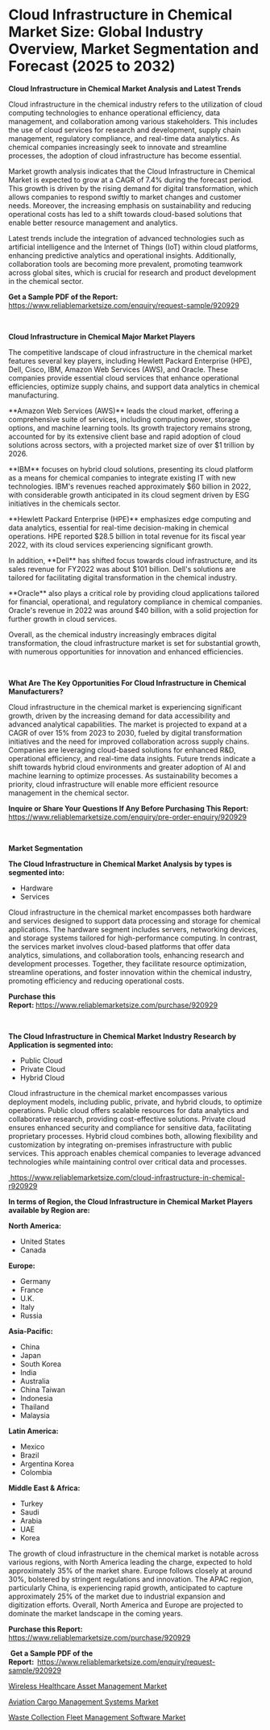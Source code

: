<p><h1>Cloud Infrastructure in Chemical Market Size: Global Industry Overview, Market Segmentation and Forecast (2025 to 2032)</h1></p><p><strong>Cloud Infrastructure in Chemical Market Analysis and Latest Trends</strong></p>
<p><p>Cloud infrastructure in the chemical industry refers to the utilization of cloud computing technologies to enhance operational efficiency, data management, and collaboration among various stakeholders. This includes the use of cloud services for research and development, supply chain management, regulatory compliance, and real-time data analytics. As chemical companies increasingly seek to innovate and streamline processes, the adoption of cloud infrastructure has become essential.</p><p>Market growth analysis indicates that the Cloud Infrastructure in Chemical Market is expected to grow at a CAGR of 7.4% during the forecast period. This growth is driven by the rising demand for digital transformation, which allows companies to respond swiftly to market changes and customer needs. Moreover, the increasing emphasis on sustainability and reducing operational costs has led to a shift towards cloud-based solutions that enable better resource management and analytics.</p><p>Latest trends include the integration of advanced technologies such as artificial intelligence and the Internet of Things (IoT) within cloud platforms, enhancing predictive analytics and operational insights. Additionally, collaboration tools are becoming more prevalent, promoting teamwork across global sites, which is crucial for research and product development in the chemical sector.</p></p>
<p><strong>Get a Sample PDF of the Report:&nbsp;</strong> <a href="https://www.reliablemarketsize.com/enquiry/request-sample/920929?utm_campaign=1879&utm_medium=2&utm_source=Github&utm_content=ia&utm_term=07032025&utm_id=cloud-infrastructure-in-chemical">https://www.reliablemarketsize.com/enquiry/request-sample/920929</a></p>
<p>&nbsp;</p>
<p><strong>Cloud Infrastructure in Chemical Major Market Players</strong></p>
<p><p>The competitive landscape of cloud infrastructure in the chemical market features several key players, including Hewlett Packard Enterprise (HPE), Dell, Cisco, IBM, Amazon Web Services (AWS), and Oracle. These companies provide essential cloud services that enhance operational efficiencies, optimize supply chains, and support data analytics in chemical manufacturing.</p><p>**Amazon Web Services (AWS)** leads the cloud market, offering a comprehensive suite of services, including computing power, storage options, and machine learning tools. Its growth trajectory remains strong, accounted for by its extensive client base and rapid adoption of cloud solutions across sectors, with a projected market size of over $1 trillion by 2026.</p><p>**IBM** focuses on hybrid cloud solutions, presenting its cloud platform as a means for chemical companies to integrate existing IT with new technologies. IBM's revenues reached approximately $60 billion in 2022, with considerable growth anticipated in its cloud segment driven by ESG initiatives in the chemicals sector.</p><p>**Hewlett Packard Enterprise (HPE)** emphasizes edge computing and data analytics, essential for real-time decision-making in chemical operations. HPE reported $28.5 billion in total revenue for its fiscal year 2022, with its cloud services experiencing significant growth.</p><p>In addition, **Dell** has shifted focus towards cloud infrastructure, and its sales revenue for FY2022 was about $101 billion. Dell's solutions are tailored for facilitating digital transformation in the chemical industry.</p><p>**Oracle** also plays a critical role by providing cloud applications tailored for financial, operational, and regulatory compliance in chemical companies. Oracle's revenue in 2022 was around $40 billion, with a solid projection for further growth in cloud services.</p><p>Overall, as the chemical industry increasingly embraces digital transformation, the cloud infrastructure market is set for substantial growth, with numerous opportunities for innovation and enhanced efficiencies.</p></p>
<p>&nbsp;</p>
<p><strong>What Are The Key Opportunities For Cloud Infrastructure in Chemical Manufacturers?</strong></p>
<p><p>Cloud infrastructure in the chemical market is experiencing significant growth, driven by the increasing demand for data accessibility and advanced analytical capabilities. The market is projected to expand at a CAGR of over 15% from 2023 to 2030, fueled by digital transformation initiatives and the need for improved collaboration across supply chains. Companies are leveraging cloud-based solutions for enhanced R&D, operational efficiency, and real-time data insights. Future trends indicate a shift towards hybrid cloud environments and greater adoption of AI and machine learning to optimize processes. As sustainability becomes a priority, cloud infrastructure will enable more efficient resource management in the chemical sector.</p></p>
<p><strong>Inquire or Share Your Questions If Any Before Purchasing This Report:</strong> <a href="https://www.reliablemarketsize.com/enquiry/pre-order-enquiry/920929?utm_campaign=1879&utm_medium=2&utm_source=Github&utm_content=ia&utm_term=07032025&utm_id=cloud-infrastructure-in-chemical">https://www.reliablemarketsize.com/enquiry/pre-order-enquiry/920929</a></p>
<p>&nbsp;</p>
<p><strong>Market Segmentation</strong></p>
<p><strong>The Cloud Infrastructure in Chemical Market Analysis by types is segmented into:</strong></p>
<p><ul><li>Hardware</li><li>Services</li></ul></p>
<p><p>Cloud infrastructure in the chemical market encompasses both hardware and services designed to support data processing and storage for chemical applications. The hardware segment includes servers, networking devices, and storage systems tailored for high-performance computing. In contrast, the services market involves cloud-based platforms that offer data analytics, simulations, and collaboration tools, enhancing research and development processes. Together, they facilitate resource optimization, streamline operations, and foster innovation within the chemical industry, promoting efficiency and reducing operational costs.</p></p>
<p><strong>Purchase this Report:&nbsp;</strong><a href="https://www.reliablemarketsize.com/purchase/920929?utm_campaign=1879&utm_medium=2&utm_source=Github&utm_content=ia&utm_term=07032025&utm_id=cloud-infrastructure-in-chemical">https://www.reliablemarketsize.com/purchase/920929</a></p>
<p>&nbsp;</p>
<p><strong>The Cloud Infrastructure in Chemical Market Industry Research by Application is segmented into:</strong></p>
<p><ul><li>Public Cloud</li><li>Private Cloud</li><li>Hybrid Cloud</li></ul></p>
<p><p>Cloud infrastructure in the chemical market encompasses various deployment models, including public, private, and hybrid clouds, to optimize operations. Public cloud offers scalable resources for data analytics and collaborative research, providing cost-effective solutions. Private cloud ensures enhanced security and compliance for sensitive data, facilitating proprietary processes. Hybrid cloud combines both, allowing flexibility and customization by integrating on-premises infrastructure with public services. This approach enables chemical companies to leverage advanced technologies while maintaining control over critical data and processes.</p></p>
<p><a href="https://www.reliablemarketsize.com/cloud-infrastructure-in-chemical-r920929?utm_campaign=1879&utm_medium=2&utm_source=Github&utm_content=ia&utm_term=07032025&utm_id=cloud-infrastructure-in-chemical">&nbsp;https://www.reliablemarketsize.com/cloud-infrastructure-in-chemical-r920929</a></p>
<p><strong>In terms of Region, the Cloud Infrastructure in Chemical Market Players available by Region are:</strong></p>
<p>
    <p> <strong> North America: </strong>
        <ul>
            <li>United States</li>
            <li>Canada</li>
        </ul>
        </p> 
    <p> <strong> Europe: </strong>
        <ul>
            <li>Germany</li>
            <li>France</li>
            <li>U.K.</li>
            <li>Italy</li>
            <li>Russia</li>
        </ul>
        </p> 
    <p> <strong> Asia-Pacific: </strong>
        <ul>
            <li>China</li>
            <li>Japan</li>
            <li>South Korea</li>
            <li>India</li>
            <li>Australia</li>
            <li>China Taiwan</li>
            <li>Indonesia</li>
            <li>Thailand</li>
            <li>Malaysia</li>
        </ul>
        </p> 
    <p> <strong> Latin America: </strong>
        <ul>
            <li>Mexico</li>
            <li>Brazil</li>
            <li>Argentina Korea</li>
            <li>Colombia</li>
        </ul>
        </p> 
    <p> <strong> Middle East & Africa: </strong>
        <ul>
            <li>Turkey</li>
            <li>Saudi</li>
            <li>Arabia</li>
            <li>UAE</li>
            <li>Korea</li>
        </ul>
    </p>
    </p>
<p><p>The growth of cloud infrastructure in the chemical market is notable across various regions, with North America leading the charge, expected to hold approximately 35% of the market share. Europe follows closely at around 30%, bolstered by stringent regulations and innovation. The APAC region, particularly China, is experiencing rapid growth, anticipated to capture approximately 25% of the market due to industrial expansion and digitization efforts. Overall, North America and Europe are projected to dominate the market landscape in the coming years.</p></p>
<p><strong>Purchase this Report: </strong><a href="https://www.reliablemarketsize.com/purchase/920929?utm_campaign=1879&utm_medium=2&utm_source=Github&utm_content=ia&utm_term=07032025&utm_id=cloud-infrastructure-in-chemical">https://www.reliablemarketsize.com/purchase/920929</a></p>
<p>&nbsp;<strong>Get a Sample PDF of the Report:&nbsp;&nbsp;</strong><a href="https://www.reliablemarketsize.com/enquiry/request-sample/920929?utm_campaign=1879&utm_medium=2&utm_source=Github&utm_content=ia&utm_term=07032025&utm_id=cloud-infrastructure-in-chemical">https://www.reliablemarketsize.com/enquiry/request-sample/920929</a></p>
<p><strong></strong></p>
<p><p><a href="https://github.com/dahcheeviola/Market-Research-Report-List-1/blob/main/wireless-healthcare-asset-management-market.md?utm_campaign=1879&utm_medium=2&utm_source=Github&utm_content=ia&utm_term=07032025&utm_id=cloud-infrastructure-in-chemical">Wireless Healthcare Asset Management Market</a></p><p><a href="https://github.com/FassouRP/Market-Research-Report-List-7/blob/main/aviation-cargo-management-systems-market.md?utm_campaign=1879&utm_medium=2&utm_source=Github&utm_content=ia&utm_term=07032025&utm_id=cloud-infrastructure-in-chemical">Aviation Cargo Management Systems Market</a></p><p><a href="https://github.com/juniordelafrance/Market-Research-Report-List-5/blob/main/waste-collection-fleet-management-software-market.md?utm_campaign=1879&utm_medium=2&utm_source=Github&utm_content=ia&utm_term=07032025&utm_id=cloud-infrastructure-in-chemical">Waste Collection Fleet Management Software Market</a></p></p>